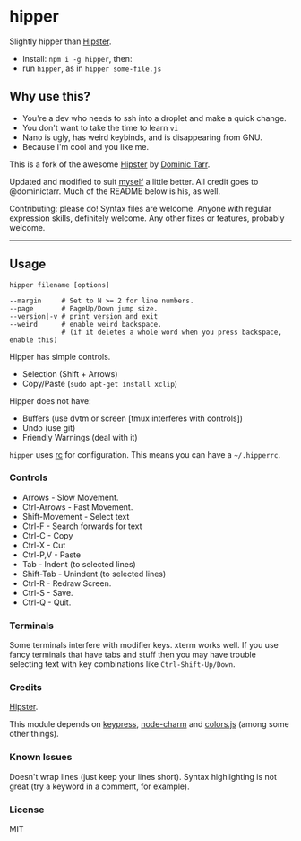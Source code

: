 # hipper

Slightly hipper than [Hipster](https://github.com/dominictarr/hipster).

* Install: `npm i -g hipper`, then:
* run `hipper`, as in `hipper some-file.js`

## Why use this?

* You're a dev who needs to ssh into a droplet and make a quick change.
* You don't want to take the time to learn `vi`
* Nano is ugly, has weird keybinds, and is disappearing from GNU.
* Because I'm cool and you like me.

This is a fork of the awesome [Hipster](http://npm.im/hipster) by
[Dominic Tarr](http://dominictarr.com/).

Updated and modified to suit [myself](http://zacanger.com) a little better.
All credit goes to @dominictarr. Much of the README below is his, as well.

Contributing: please do! Syntax files are welcome. Anyone with regular expression
skills, definitely welcome. Any other fixes or features, probably welcome.

--------

## Usage

```
hipper filename [options]

--margin     # Set to N >= 2 for line numbers.
--page       # PageUp/Down jump size.
--version|-v # print version and exit
--weird      # enable weird backspace.
             # (if it deletes a whole word when you press backspace, enable this)
```

Hipper has simple controls.

* Selection   (Shift + Arrows)
* Copy/Paste  (`sudo apt-get install xclip`)

Hipper does not have:

* Buffers           (use dvtm or screen [tmux interferes with controls])
* Undo              (use git)
* Friendly Warnings (deal with it)

`hipper` uses [rc](https://npm.im/rc) for configuration.
This means you can have a `~/.hipperrc`.

### Controls

 * Arrows         - Slow Movement.
 * Ctrl-Arrows    - Fast Movement.
 * Shift-Movement - Select text
 * Ctrl-F         - Search forwards for text
 * Ctrl-C         - Copy
 * Ctrl-X         - Cut
 * Ctrl-P,V       - Paste
 * Tab            - Indent   (to selected lines)
 * Shift-Tab      - Unindent (to selected lines)
 * Ctrl-R         - Redraw Screen.
 * Ctrl-S         - Save.
 * Ctrl-Q         - Quit.

### Terminals

Some terminals interfere with modifier keys. xterm works well.
If you use fancy terminals that have tabs and stuff then you may have trouble
selecting text with key combinations like `Ctrl-Shift-Up/Down`.

### Credits

[Hipster](https://github.com/dominictarr/hipster).

This module depends on [keypress](https://github.com/tootallnate/keypress),
[node-charm](https://github.com/substack/node-charm) and
[colors.js](https://github.com/Marak/colors.js) (among some other things).

### Known Issues

Doesn't wrap lines (just keep your lines short).
Syntax highlighting is not great (try a keyword in a comment, for example).

### License

MIT
